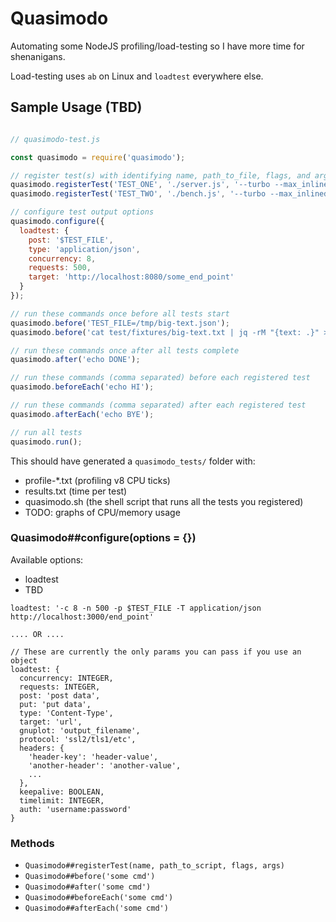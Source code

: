 # Quasimodo

Automating some NodeJS profiling/load-testing so I have more time for shenanigans.

Load-testing uses `ab` on Linux and `loadtest` everywhere else.

## Sample Usage (TBD)

```js

// quasimodo-test.js

const quasimodo = require('quasimodo');

// register test(s) with identifying name, path_to_file, flags, and args
quasimodo.registerTest('TEST_ONE', './server.js', '--turbo --max_inlined_source_size=700');
quasimodo.registerTest('TEST_TWO', './bench.js', '--turbo --max_inlined_source_size=700');

// configure test output options
quasimodo.configure({
  loadtest: {
    post: '$TEST_FILE',
    type: 'application/json',
    concurrency: 8,
    requests: 500,
    target: 'http://localhost:8080/some_end_point'
  }
});

// run these commands once before all tests start
quasimodo.before('TEST_FILE=/tmp/big-text.json');
quasimodo.before('cat test/fixtures/big-text.txt | jq -rM "{text: .}" > $TEST_FILE');

// run these commands once after all tests complete
quasimodo.after('echo DONE');

// run these commands (comma separated) before each registered test
quasimodo.beforeEach('echo HI');

// run these commands (comma separated) after each registered test
quasimodo.afterEach('echo BYE');

// run all tests
quasimodo.run();
```

This should have generated a `quasimodo_tests/` folder with:
- profile-*.txt (profiling v8 CPU ticks)
- results.txt (time per test)
- quasimodo.sh (the shell script that runs all the tests you registered)
- TODO: graphs of CPU/memory usage

### Quasimodo##configure(options = {})

Available options:

- loadtest
- TBD

```
loadtest: '-c 8 -n 500 -p $TEST_FILE -T application/json http://localhost:3000/end_point'

.... OR ....

// These are currently the only params you can pass if you use an object
loadtest: {
  concurrency: INTEGER,
  requests: INTEGER,
  post: 'post data',
  put: 'put data',
  type: 'Content-Type',
  target: 'url',
  gnuplot: 'output_filename',
  protocol: 'ssl2/tls1/etc',
  headers: {
    'header-key': 'header-value',
    'another-header': 'another-value',
    ...
  },
  keepalive: BOOLEAN,
  timelimit: INTEGER,
  auth: 'username:password'
}

```

### Methods

- `Quasimodo##registerTest(name, path_to_script, flags, args)`
- `Quasimodo##before('some cmd')`
- `Quasimodo##after('some cmd')`
- `Quasimodo##beforeEach('some cmd')`
- `Quasimodo##afterEach('some cmd')`

